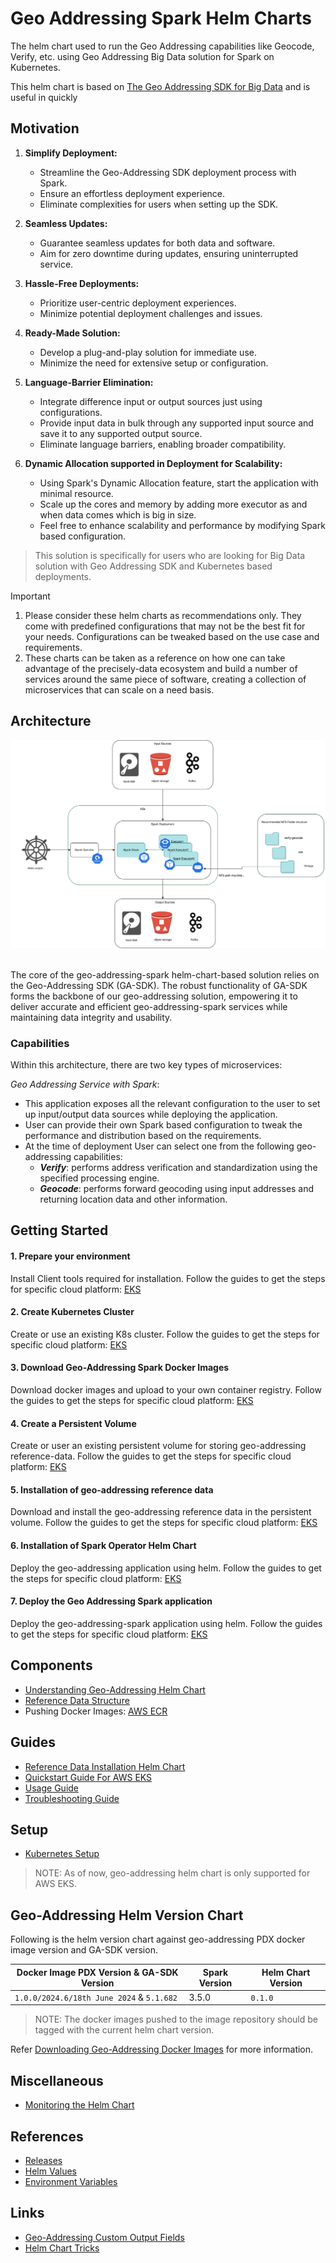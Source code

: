 # Geo Addressing Spark Helm Charts

The helm chart used to run the Geo Addressing capabilities like Geocode, Verify, etc. using Geo Addressing Big Data
solution for Spark on Kubernetes.

This helm chart is based
on [The Geo Addressing SDK for Big Data](https://docs.precisely.com/docs/sftw/hadoop/landingpage/index.html) and is
useful in quickly

## Motivation

1. **Simplify Deployment:**
    - Streamline the Geo-Addressing SDK deployment process with Spark.
    - Ensure an effortless deployment experience.
    - Eliminate complexities for users when setting up the SDK.

2. **Seamless Updates:**
    - Guarantee seamless updates for both data and software.
    - Aim for zero downtime during updates, ensuring uninterrupted service.

3. **Hassle-Free Deployments:**
    - Prioritize user-centric deployment experiences.
    - Minimize potential deployment challenges and issues.

4. **Ready-Made Solution:**
    - Develop a plug-and-play solution for immediate use.
    - Minimize the need for extensive setup or configuration.

5. **Language-Barrier Elimination:**
    - Integrate difference input or output sources just using configurations.
    - Provide input data in bulk through any supported input source and save it to any supported output source.
    - Eliminate language barriers, enabling broader compatibility.

6. **Dynamic Allocation supported in Deployment for Scalability:**
    - Using Spark's Dynamic Allocation feature, start the application with minimal resource.
    - Scale up the cores and memory by adding more executor as and when data comes which is big in size.
    - Feel free to enhance scalability and performance by modifying Spark based configuration.

> This solution is specifically for users who are looking for Big Data solution with Geo Addressing SDK and
> Kubernetes based deployments.


> [!IMPORTANT]
> 1. Please consider these helm charts as recommendations only. They come with predefined configurations that may not be
     the best fit for your needs. Configurations can be tweaked based on the use case and requirements.
> 2. These charts can be taken as a reference on how one can take advantage of the precisely-data ecosystem and build a
     number of services around the same piece of software, creating a collection of microservices that can scale on a
     need basis.

## Architecture

![geo-addressing-spark_architecture.svg](images%2Fgeo-addressing-spark_architecture.svg)

<br>The core of the geo-addressing-spark helm-chart-based solution relies on the Geo-Addressing SDK (GA-SDK). The robust
functionality of GA-SDK forms the backbone of our geo-addressing solution, empowering it to deliver accurate and
efficient
geo-addressing-spark services while maintaining data integrity and usability.

### Capabilities

Within this architecture, there are two key types of microservices:

_Geo Addressing Service with Spark_:

- This application exposes all the relevant configuration to the user to set up
  input/output data sources while deploying the application.
- User can provide their own Spark based configuration to tweak the performance and distribution based on the
  requirements.
- At the time of deployment User can select one from the following geo-addressing capabilities:
    - **_Verify_**: performs address verification and standardization using the specified processing engine.
    - **_Geocode_**: performs forward geocoding using input addresses and returning location data and other information.

## Getting Started

#### 1. Prepare your environment

Install Client tools required for installation. Follow the guides to get the steps for specific cloud
platform:
[EKS](docs/guides/eks/QuickStartEKS.md#step-1-prepare-your-environment)

#### 2. Create Kubernetes Cluster

Create or use an existing K8s cluster. Follow the guides to get the steps for specific cloud platform:
[EKS](docs/guides/eks/QuickStartEKS.md#step-2-create-the-eks-cluster)

#### 3. Download Geo-Addressing Spark Docker Images

Download docker images and upload to your own container registry. Follow the guides to get the steps for specific cloud
platform:
[EKS](docs/guides/eks/QuickStartEKS.md#step-3-download-geo-addressing-spark-docker-images)

#### 4. Create a Persistent Volume

Create or user an existing persistent volume for storing geo-addressing reference-data. Follow the guides to get the
steps for specific cloud platform:
[EKS](docs/guides/eks/QuickStartEKS.md#step-4-create-elastic-file-system-efs)

#### 5. Installation of geo-addressing reference data

Download and install the geo-addressing reference data in the persistent volume. Follow the guides to get the steps for
specific cloud platform:
[EKS](docs/guides/eks/QuickStartEKS.md#step-5-installation-of-reference-data)

#### 6. Installation of Spark Operator Helm Chart

Deploy the geo-addressing application using helm. Follow the guides to get the steps for specific cloud platform:
[EKS](docs/guides/eks/QuickStartEKS.md#step-6-installation-of-spark-operator-helm-chart)

#### 7. Deploy the Geo Addressing Spark application

Deploy the geo-addressing-spark application using helm. Follow the guides to get the steps for specific cloud platform:
[EKS](docs/guides/eks/QuickStartEKS.md#step-7-installation-of-geo-addressing-spark-helm-chart)

## Components

- [Understanding Geo-Addressing Helm Chart](charts/component-charts/geo-addressing-spark-on-k8s-generic/README.md#understanding-geo-addressing-helm-charts)
- [Reference Data Structure](docs/ReferenceData.md)
- Pushing Docker Images: [AWS ECR](docs/guides/eks/QuickStartEKS.md#step-3-download-geo-addressing-spark-docker-images)

## Guides

- [Reference Data Installation Helm Chart](charts/component-charts/reference-data-setup-generic/README.md)
- [Quickstart Guide For AWS EKS](docs/guides/eks/QuickStartEKS.md)
- [Usage Guide](docs/guides/UsageGuide.md)
- [Troubleshooting Guide](docs/guides/TroubleShoot.md)

## Setup

- [Kubernetes Setup](charts/component-charts/geo-addressing-spark-on-k8s-generic/README.md)

> NOTE: As of now, geo-addressing helm chart is only supported for AWS EKS.

## Geo-Addressing Helm Version Chart

Following is the helm version chart against geo-addressing PDX docker image version and GA-SDK version.

| Docker Image PDX Version & GA-SDK Version | Spark Version | Helm Chart Version |
|-------------------------------------------|---------------|--------------------|
| `1.0.0/2024.6/18th June 2024` & `5.1.682` | 3.5.0         | `0.1.0`            |

> NOTE: The docker images pushed to the image repository should be tagged with the current helm chart version.

Refer [Downloading Geo-Addressing Docker Images](docs/guides/eks/QuickStartEKS.md#step-3-download-geo-addressing-spark-docker-images)
for more information.

## Miscellaneous

- [Monitoring the Helm Chart](docs/guides/eks/QuickStartEKS.md#step-7-monitoring-geo-addressing-helm-chart-installation)

## References

- [Releases](https://github.com/PreciselyData/bigdata-addressing-helm/releases)
- [Helm Values](charts/component-charts/geo-addressing-spark-on-k8s-generic/README.md#helm-values)
- [Environment Variables](charts/component-charts/geo-addressing-spark-on-k8s-generic/README.md#environment-variables)

## Links

- [Geo-Addressing Custom Output Fields](https://docs.precisely.com/docs/sftw/ggs/5.0/en/webhelp/GeoAddressingSDKDeveloperGuide/GlobalGeocodingGuide/source/CustomFields/global_custom_output_fields_all_countries.html)
- [Helm Chart Tricks](https://helm.sh/docs/howto/charts_tips_and_tricks/)